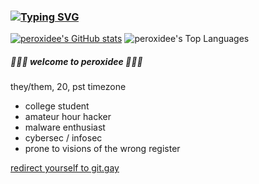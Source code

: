 ### [![Typing SVG](https://readme-typing-svg.demolab.com/?lines=Welcome+to+my+island;Working+on+crafting+curses;Drum+and+Bass+and+assembly+code;I+love+malware;Listening+to+Caroline+Polachek;Dreaming+in+the+dream)](https://git.io/typing-svg)
[![peroxidee's GitHub stats](https://github-readme-stats.vercel.app/api?username=peroxidee)](https://github.com/anuraghazra/github-readme-stats)
![peroxidee's Top Languages](https://github-readme-stats.vercel.app/api/top-langs/?username=peroxidee&theme=blueberry&show_icons=true&hide_border=true&layout=compact)


##### 🌱🌱🌱 welcome to peroxidee 🌱🌱🌱
they/them, 20, pst timezone
- college student 
- amateur hour hacker
- malware enthusiast
- cybersec / infosec
- prone to visions of the wrong register


[redirect yourself to git.gay](https://git.gay/peroxidee)
<!--
**peroxidee/peroxidee** is a ✨ _special_ ✨ repository because its `README.md` (this file) appears on your GitHub profile.

Here are some ideas to get you started:

- 🔭 I’m currently working on .../
- 🌱 I’m currently learning ...
- 👯 I’m looking to collaborate on ...
- 🤔 I’m looking for help with ...
- 💬 Ask me about ...
- 📫 How to reach me: ...
- 😄 Pronouns: ...
- ⚡ Fun fact: ...
-->
